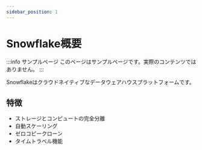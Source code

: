 ```yaml
---
sidebar_position: 1
---
```


# Snowflake概要

:::info サンプルページ
このページはサンプルページです。実際のコンテンツではありません。
:::

Snowflakeはクラウドネイティブなデータウェアハウスプラットフォームです。

## 特徴
- ストレージとコンピュートの完全分離
- 自動スケーリング
- ゼロコピークローン
- タイムトラベル機能